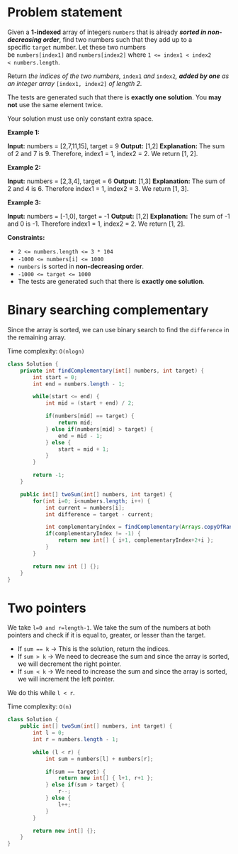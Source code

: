 # Problem statement

Given a **1-indexed** array of integers `numbers` that is already **_sorted in non-decreasing order_**, find two numbers such that they add up to a specific `target` number. Let these two numbers be `numbers[index1]` and `numbers[index2]` where `1 <= index1 < index2 < numbers.length`.

Return _the indices of the two numbers,_ `index1` _and_ `index2`_, **added by one** as an integer array_ `[index1, index2]` _of length 2._

The tests are generated such that there is **exactly one solution**. You **may not** use the same element twice.

Your solution must use only constant extra space.

**Example 1:**

**Input:** numbers = \[2,7,11,15], target = 9
**Output:** \[1,2]
**Explanation:** The sum of 2 and 7 is 9. Therefore, index1 = 1, index2 = 2. We return \[1, 2].

**Example 2:**

**Input:** numbers = \[2,3,4], target = 6
**Output:** \[1,3]
**Explanation:** The sum of 2 and 4 is 6. Therefore index1 = 1, index2 = 3. We return \[1, 3].

**Example 3:**

**Input:** numbers = \[-1,0], target = -1
**Output:** \[1,2]
**Explanation:** The sum of -1 and 0 is -1. Therefore index1 = 1, index2 = 2. We return \[1, 2].

**Constraints:**

- `2 <= numbers.length <= 3 * 104`
- `-1000 <= numbers[i] <= 1000`
- `numbers` is sorted in **non-decreasing order**.
- `-1000 <= target <= 1000`
- The tests are generated such that there is **exactly one solution**.

# Binary searching complementary

Since the array is sorted, we can use binary search to find the `difference` in the remaining array.

Time complexity: `O(nlogn)`

```java
class Solution {
    private int findComplementary(int[] numbers, int target) {
        int start = 0;
        int end = numbers.length - 1;

        while(start <= end) {
            int mid = (start + end) / 2;

            if(numbers[mid] == target) {
                return mid;
            } else if(numbers[mid] > target) {
                end = mid - 1;
            } else {
                start = mid + 1;
            }
        }

        return -1;
    }

    public int[] twoSum(int[] numbers, int target) {
        for(int i=0; i<numbers.length; i++) {
            int current = numbers[i];
            int difference = target - current;

            int complementaryIndex = findComplementary(Arrays.copyOfRange(numbers, i+1, numbers.length), difference);
            if(complementaryIndex != -1) {
                return new int[] { i+1, complementaryIndex+2+i };
            }
        }

        return new int [] {};
    }
}
```

# Two pointers

We take `l=0 and r=length-1`. We take the sum of the numbers at both pointers and check if it is equal to, greater, or lesser than the target.

- If `sum == k` -> This is the solution, return the indices.
- If `sum > k` -> We need to decrease the sum and since the array is sorted, we will decrement the right pointer.
- If `sum < k` -> We need to increase the sum and since the array is sorted, we will increment the left pointer.

We do this while `l < r`.

Time complexity: `O(n)`

```java
class Solution {
    public int[] twoSum(int[] numbers, int target) {
        int l = 0;
        int r = numbers.length - 1;

        while (l < r) {
            int sum = numbers[l] + numbers[r];

            if(sum == target) {
                return new int[] { l+1, r+1 };
            } else if(sum > target) {
                r--;
            } else {
                l++;
            }
        }

        return new int[] {};
    }
}
```